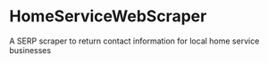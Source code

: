 # HomeServiceWebScraper
A SERP scraper to return contact information for local home service businesses
